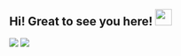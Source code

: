 ## Hi! Great to see you here! <img src="https://raw.githubusercontent.com/aemmadi/aemmadi/master/wave.gif" width="30px" height="30px">

<a href="https://www.linkedin.com/in/aarti-karale-9bb050209"><img src="https://img.shields.io/badge/linkedin-%230077B5.svg?style=for-the-badge&logo=linkedin&logoColor=white"></a>
<a href="mailto:aartikarale2807@gmail.com"><img src="https://img.shields.io/badge/Gmail-D14836?style=for-the-badge&logo=gmail&logoColor=white"></a>

